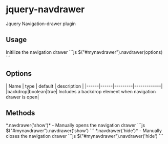 # jquery-navdrawer
Jquery Navigation-drawer plugin
<h2>Usage</h2>
Initilize the navigation drawer 
```js
$("#mynavdrawer").navdrawer(options)
```
<h2>Options</h2>
| Name | type | default | description |
|------|------|---------|-------------|
|backdrop|boolean|true| Includes a backdrop element when navigation drawer is open|
<h2>Methods</h2>
*.navdrawer('show')* - Manually opens the navigation drawer
```js
$("#mynavdrawer").navdrawer('show')
```
*.navdrawer('hide')* - Manually closes the navigation drawer
```js
$("#mynavdrawer").navdrawer('hide')
```

